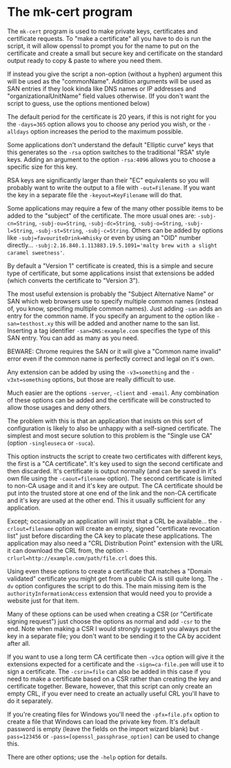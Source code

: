 The mk-cert program
===================

The `mk-cert` program is used to make private keys, certificates and
certificate requests. To "make a certificate" all you have to do is run
the script, it will allow openssl to prompt you for the name to put on
the certificate and create a small but secure key and certificate on
the standard output ready to copy & paste to where you need them.

If instead you give the script a non-option (without a hyphen) argument
this will be used as the "commonName". Addition arguments will be used
as SAN entries if they look kinda like DNS names or IP addresses and
"organizationalUnitName" field values otherwise. (If you don't want the
script to guess, use the options mentioned below)

The default period for the certificate is 20 years, if this is not right
for you the `-days=365` option allows you to choose any period you wish,
or the `-alldays` option increases the period to the maximum possible.

Some applications don't understand the default "Elliptic curve" keys
that this generates so the `-rsa` option switches to the traditional
"RSA" style keys. Adding an argument to the option `-rsa:4096` allows
you to choose a specific size for this key.

RSA keys are significantly larger than their "EC" equivalents so you will
probably want to write the output to a file with `-out=Filename`. If you
want the key in a separate file the `-keyout=KeyFilename` will do that.

Some applications may require a few of the many other possible items to
be added to the "subject" of the certificate. The more usual ones are:
`-subj-cn=String`, `-subj-ou=String`, `-subj-dc=String`, `-subj-o=String`,
`-subj-l=String`, `-subj-st=String`, `-subj-c=String`. Others can be
added by options like `-subj=favouriteDrink=Whisky` or even by using an
"OID" number directly... `-subj:2.16.840.1.113883.19.5.1091='malty brew
with a slight caramel sweetness'`.

By default a "Version 1" certificate is created, this is a simple and
secure type of certificate, but some applications insist that extensions
be added (which converts the certificate to "Version 3").

The most useful extension is probably the "Subject Alternative Name"
or SAN which web browsers use to specify multiple common names (instead
of, you know, specifing multiple common names).  Just adding `-san` adds
an entry for the common name. If you specify an argument to the option
like `-san=testhost.xy` this will be added and another name to the san
list. Inserting a tag identifier `-san=DNS:example.com` specifies the
type of this SAN entry. You can add as many as you need.

BEWARE: Chrome requires the SAN or it will give a "Common name invalid"
error even if the common name is perfectly correct and legal on it's own.

Any extension can be added by using the `-v3=something` and the
`-v3xt=something` options, but those are really difficult to use.

Much easier are the options `-server`, `-client` and `-email`. Any
combination of these options can be added and the certificate will be
constructed to allow those usages and deny others.

The problem with this is that an application that insists on this
sort of configuration is likely to also be unhappy with a self-signed
certificate. The simplest and most secure solution to this problem is the
"Single use CA" (option `-singleuseca` or `-suca`).

This option instructs the script to create two certificates with different
keys, the first is a "CA certificate". It's key used to sign the second
certificate and then discarded. It's certificate is output normally (and
can be saved in it's own file using the `-caout=filename` option). The
second certificate is limited to non-CA usage and it and it's key are
output. The CA certificate should be put into the trusted store at one
end of the link and the non-CA certificate and it's key are used at the
other end. This it usually sufficient for any application.

Except; occasionally an application will insist that a CRL be
available... the `-crlout=filename` option will create an empty, signed
"certificate revocation list" just before discarding the CA key to placate
these applications. The application may also need a "CRL Distribution
Point" extension with the URL it can download the CRL from, the option
`-crlurl=http://example.com/path/file.crl` does this.

Using even these options to create a certificate that matches a "Domain
validated" certificate you might get from a public CA is still quite
long. The `-dv` option configures the script to do this.  The main
missing item is the `authorityInformationAccess` extension that would
need you to provide a website just for that item.

Many of these options can be used when creating a CSR (or "Certificate
signing request") just choose the options as normal and add `-csr` to
the end. Note when making a CSR I would strongly suggest you always put
the key in a separate file; you don't want to be sending it to the CA
by accident after all.

If you want to use a long term CA certificate then `-v3ca` option
will give it the extensions expected for a certificate and the
`-sign=ca-file.pem` will use it to sign a certificate. The `-csrin=file`
can also be added in this case if you need to make a certificate based
on a CSR rather than creating the key and certificate together. Beware,
however, that this script can only create an empty CRL, if you ever need
to create an actually useful CRL you'll have to do it separately.

If you're creating files for Windows you'll need the `-pfx=file.pfx`
option to create a file that Windows can load the private key from. It's
default password is empty (leave the fields on the import wizard blank)
but `-pass=123456` or `-pass=[openssl_passphrase_option]` can be used
to change this.

There are other options; use the `-help` option for details.

